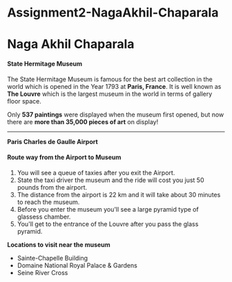 # Assignment2-NagaAkhil-Chaparala
<!-- This is a Repository of Assignment 02 for Developing WebApps and Servers. -->

# Naga Akhil Chaparala #

#### __State Hermitage Museum__

 The State Hermitage Museum is famous for the best art collection in the world which is opened in the Year 1793 at **Paris, France**. It is well known as **The Louvre** which is the largest museum in the world in terms of gallery floor space.

 Only **537 paintings** were displayed when the museum first opened, but now there are **more than 35,000 pieces of art** on display!

 ---------
**Paris Charles de Gaulle Airport**
#### __Route way from the Airport to Museum__
1. You will see a queue of taxies after you exit the Airport.
2. State the taxi driver the museum and the ride will cost you just 50 pounds from the airport.
3. The distance from the airport is 22 km and it will take about 30 minutes to reach the museum.
4. Before you enter the museum you'll see a large pyramid type of glassess chamber.
5. You'll get to the entrance of the Louvre after you pass the glass pyramid.

**Locations to visit near the museum**

* Sainte-Chapelle Building
* Domaine National Royal Palace & Gardens
* Seine River Cross 